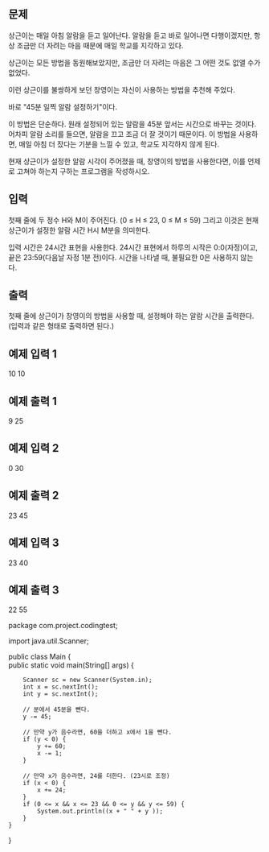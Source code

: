 ## 문제

상근이는 매일 아침 알람을 듣고 일어난다. 알람을 듣고 바로 일어나면 다행이겠지만, 항상 조금만 더 자려는 마음 때문에 매일 학교를 지각하고 있다.

상근이는 모든 방법을 동원해보았지만, 조금만 더 자려는 마음은 그 어떤 것도 없앨 수가 없었다.

이런 상근이를 불쌍하게 보던 창영이는 자신이 사용하는 방법을 추천해 주었다.

바로 "45분 일찍 알람 설정하기"이다.

이 방법은 단순하다. 원래 설정되어 있는 알람을 45분 앞서는 시간으로 바꾸는 것이다. 어차피 알람 소리를 들으면, 알람을 끄고 조금 더 잘 것이기 때문이다. 이 방법을 사용하면, 매일 아침 더 잤다는 기분을 느낄 수 있고, 학교도 지각하지 않게 된다.

현재 상근이가 설정한 알람 시각이 주어졌을 때, 창영이의 방법을 사용한다면, 이를 언제로 고쳐야 하는지 구하는 프로그램을 작성하시오.

## 입력

첫째 줄에 두 정수 H와 M이 주어진다. (0 ≤ H ≤ 23, 0 ≤ M ≤ 59) 그리고 이것은 현재 상근이가 설정한 알람 시간 H시 M분을 의미한다.

입력 시간은 24시간 표현을 사용한다. 24시간 표현에서 하루의 시작은 0:0(자정)이고, 끝은 23:59(다음날 자정 1분 전)이다. 시간을 나타낼 때, 불필요한 0은 사용하지 않는다.

## 출력

첫째 줄에 상근이가 창영이의 방법을 사용할 때, 설정해야 하는 알람 시간을 출력한다. (입력과 같은 형태로 출력하면 된다.)

## 예제 입력 1 

10 10

## 예제 출력 1 

9 25

## 예제 입력 2 

0 30

## 예제 출력 2 

23 45

## 예제 입력 3 

23 40

## 예제 출력 3 

22 55


package com.project.codingtest;  
  
  
import java.util.Scanner;  
  
public class Main {  
    public static void main(String[] args) {  
  
        Scanner sc = new Scanner(System.in);  
        int x = sc.nextInt();  
        int y = sc.nextInt();  
  
        // 분에서 45분을 뺀다.  
        y -= 45;  
          
        // 만약 y가 음수라면, 60을 더하고 x에서 1을 뺀다.  
        if (y < 0) {  
            y += 60;  
            x -= 1;  
        }  
  
        // 만약 x가 음수라면, 24를 더한다. (23시로 조정)  
        if (x < 0) {  
            x += 24;  
        }  
        if (0 <= x && x <= 23 && 0 <= y && y <= 59) {  
            System.out.println((x + " " + y ));  
        }  
    }  
}